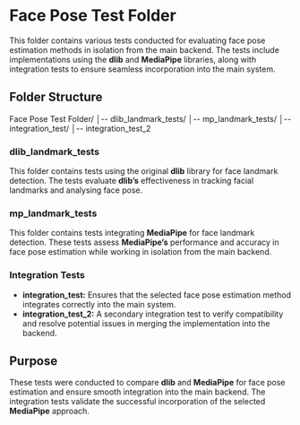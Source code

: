 # Face Pose Test Folder

This folder contains various tests conducted for evaluating face pose estimation methods in isolation from the main backend. The tests include implementations using the **dlib** and **MediaPipe** libraries, along with integration tests to ensure seamless incorporation into the main system.

## Folder Structure
Face Pose Test Folder/ 
│-- dlib_landmark_tests/ 
│-- mp_landmark_tests/ 
│-- integration_test/ 
│-- integration_test_2

### dlib_landmark_tests
This folder contains tests using the original **dlib** library for face landmark detection. The tests evaluate **dlib’s** effectiveness in tracking facial landmarks and analysing face pose.

### mp_landmark_tests
This folder contains tests integrating **MediaPipe** for face landmark detection. These tests assess **MediaPipe’s** performance and accuracy in face pose estimation while working in isolation from the main backend.

### Integration Tests
- **integration_test:** Ensures that the selected face pose estimation method integrates correctly into the main system.
- **integration_test_2:** A secondary integration test to verify compatibility and resolve potential issues in merging the implementation into the backend.

## Purpose
These tests were conducted to compare **dlib** and **MediaPipe** for face pose estimation and ensure smooth integration into the main backend. The integration tests validate the successful incorporation of the selected **MediaPipe** approach.

